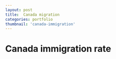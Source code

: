 ```yaml
---
layout: post
title:  Canada migration
categories: portfolio
thumbnail: 'canada-immigration'
---
```

# Canada immigration rate